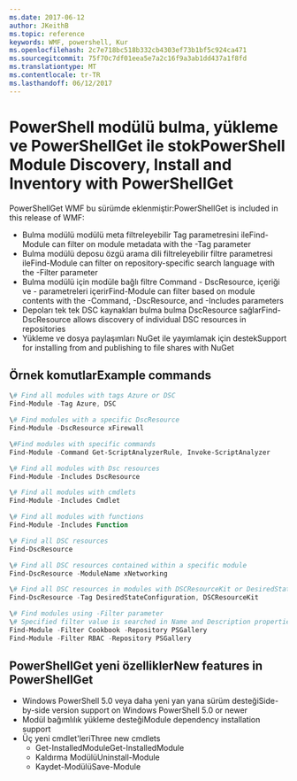 ```yaml
---
ms.date: 2017-06-12
author: JKeithB
ms.topic: reference
keywords: WMF, powershell, Kur
ms.openlocfilehash: 2c7e718bc518b332cb4303ef73b1bf5c924ca471
ms.sourcegitcommit: 75f70c7df01eea5e7a2c16f9a3ab1dd437a1f8fd
ms.translationtype: MT
ms.contentlocale: tr-TR
ms.lasthandoff: 06/12/2017
---
```

# <a name="powershell-module-discovery-install-and-inventory-with-powershellget"></a><span data-ttu-id="28613-102">PowerShell modülü bulma, yükleme ve PowerShellGet ile stok</span><span class="sxs-lookup"><span data-stu-id="28613-102">PowerShell Module Discovery, Install and Inventory with PowerShellGet</span></span>
 
<span data-ttu-id="28613-103">PowerShellGet WMF bu sürümde eklenmiştir:</span><span class="sxs-lookup"><span data-stu-id="28613-103">PowerShellGet is included in this release of WMF:</span></span>
-   <span data-ttu-id="28613-104">Bulma modülü modülü meta filtreleyebilir Tag parametresini ile</span><span class="sxs-lookup"><span data-stu-id="28613-104">Find-Module can filter on module metadata with the -Tag parameter</span></span>
-   <span data-ttu-id="28613-105">Bulma modülü deposu özgü arama dili filtreleyebilir filtre parametresi ile</span><span class="sxs-lookup"><span data-stu-id="28613-105">Find-Module can filter on repository-specific search language with the -Filter parameter</span></span>
-   <span data-ttu-id="28613-106">Bulma modülü için modüle bağlı filtre Command - DscResource, içeriği ve - parametreleri içerir</span><span class="sxs-lookup"><span data-stu-id="28613-106">Find-Module can filter based on module contents with the -Command, -DscResource, and -Includes parameters</span></span>
-   <span data-ttu-id="28613-107">Depoları tek tek DSC kaynakları bulma bulma DscResource sağlar</span><span class="sxs-lookup"><span data-stu-id="28613-107">Find-DscResource allows discovery of individual DSC resources in repositories</span></span>
-   <span data-ttu-id="28613-108">Yükleme ve dosya paylaşımları NuGet ile yayımlamak için destek</span><span class="sxs-lookup"><span data-stu-id="28613-108">Support for installing from and publishing to file shares with NuGet</span></span>

## <a name="example-commands"></a><span data-ttu-id="28613-109">Örnek komutlar</span><span class="sxs-lookup"><span data-stu-id="28613-109">Example commands</span></span>
```powershell
\# Find all modules with tags Azure or DSC
Find-Module -Tag Azure, DSC

\# Find modules with a specific DscResource
Find-Module -DscResource xFirewall

\#Find modules with specific commands
Find-Module -Command Get-ScriptAnalyzerRule, Invoke-ScriptAnalyzer

\# Find all modules with Dsc resources
Find-Module -Includes DscResource

\# Find all modules with cmdlets
Find-Module -Includes Cmdlet

\# Find all modules with functions
Find-Module -Includes Function

\# Find all DSC resources
Find-DscResource

\# Find all DSC resources contained within a specific module
Find-DscResource -ModuleName xNetworking

\# Find all DSC resources in modules with DSCResourceKit or DesiredStateConfiguration
Find-DscResource -Tag DesiredStateConfiguration, DSCResourceKit

\# Find modules using -Filter parameter
\# Specified filter value is searched in Name and Description properties
Find-Module -Filter Cookbook -Repository PSGallery
Find-Module -Filter RBAC -Repository PSGallery
```

## <a name="new-features-in-powershellget"></a><span data-ttu-id="28613-110">PowerShellGet yeni özellikler</span><span class="sxs-lookup"><span data-stu-id="28613-110">New features in PowerShellGet</span></span>
-   <span data-ttu-id="28613-111">Windows PowerShell 5.0 veya daha yeni yan yana sürüm desteği</span><span class="sxs-lookup"><span data-stu-id="28613-111">Side-by-side version support on Windows PowerShell 5.0 or newer</span></span>
-   <span data-ttu-id="28613-112">Modül bağımlılık yükleme desteği</span><span class="sxs-lookup"><span data-stu-id="28613-112">Module dependency installation support</span></span>
-   <span data-ttu-id="28613-113">Üç yeni cmdlet'leri</span><span class="sxs-lookup"><span data-stu-id="28613-113">Three new cmdlets</span></span>
    -   <span data-ttu-id="28613-114">Get-InstalledModule</span><span class="sxs-lookup"><span data-stu-id="28613-114">Get-InstalledModule</span></span>
    -   <span data-ttu-id="28613-115">Kaldırma Modülü</span><span class="sxs-lookup"><span data-stu-id="28613-115">Uninstall-Module</span></span>
    -   <span data-ttu-id="28613-116">Kaydet-Modülü</span><span class="sxs-lookup"><span data-stu-id="28613-116">Save-Module</span></span>
    
